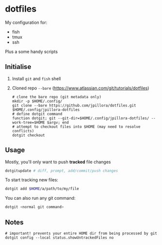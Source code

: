 # dotfiles

My configuration for:

* fish
* tmux
* ssh

Plus a some handy scripts


## Initialise

1. Install `git` and `fish` shell

1. Cloned repo `--bare` (https://www.atlassian.com/git/tutorials/dotfiles)

	```fish
	# clone the bare repo (git metadata only)
	mkdir -p $HOME/.config/
	git clone --bare https://github.com/jpillora/dotfiles.git $HOME/.config/jpillora-dotfiles
	# define dotgit command
	function dotgit; git --git-dir=$HOME/.config/jpillora-dotfiles/ --work-tree=$HOME $argv; end
	# attempt to checkout files into $HOME (may need to resolve conflicts)
	dotgit checkout
	```

## Usage

Mostly, you'll only want to push **tracked** file changes

```sh
dotgitupdate # diff, prompt, add/commit/push changes
```

To start tracking new files:

```sh
dotgit add $HOME/a/path/to/my/file
```

You can also run any git command:

```sh
dotgit <normal git command>
```

## Notes

```
# important! prevents your entire HOME dir from being processed by git
dotgit config --local status.showUntrackedFiles no
```
